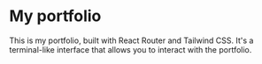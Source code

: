 # My portfolio

This is my portfolio, built with React Router and Tailwind CSS. It's a terminal-like interface that allows you to interact with the portfolio.

